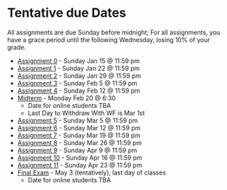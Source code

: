 Tentative due Dates 
===

All assignments are due Sunday before midnight; For all assignments, you have a grace period until the following Wednesday, losing 10% of your grade.
+ [Assignment 0](Assignments/A0.md) - Sunday Jan 15 @ 11:59 pm 
+ [Assignment 1](Assignments/A1.md) - Sunday Jan 22 @ 11:59 pm 
+ [Assignment 2](Assignments/A2.md) - Sunday Jan 29 @ 11:59 pm 
+ [Assignment 3](Assignments/A3.md) - Sunday Feb 5 @ 11:59 pm 
+ [Assignment 4](Assignments/A4.md) - Sunday Feb 12 @ 11:59 pm
+ [Midterm](ModuleM.md) - Monday Feb 20 @ 6:30
    + Date for online students TBA
    + Last Day to Withdraw With WF is Mar 1st
+ [Assignment 5](Assignments/A5.md) - Sunday Mar 5 @ 11:59 pm
+ [Assignment 6](Assignments/A6.md) - Sunday Mar 12 @ 11:59 pm
+ [Assignment 7](Assignments/A7.md) - Sunday Mar 19 @ 11:59 pm
+ [Assignment 8](Assignments/A7.md) - Sunday Mar 26 @ 11:59 pm
+ [Assignment 9](Assignments/A7.md) - Sunday Apr 9 @ 11:59 pm
+ [Assignment 10](Assignments/A7.md) - Sunday Apr 16 @ 11:59 pm
+ [Assignment 11](Assignments/A7.md) - Sunday Apr 23 @ 11:59 pm
+ [Final Exam](ModuleF.md) - May 3 (tentatively), last day of classes
    + Date for online students TBA